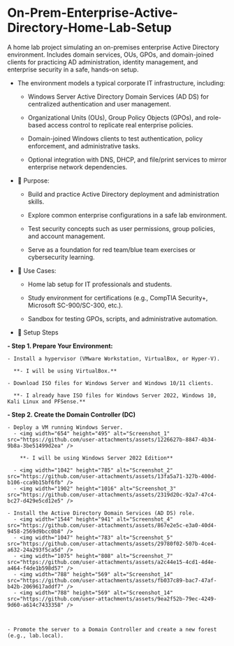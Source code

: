 # On-Prem-Enterprise-Active-Directory-Home-Lab-Setup
A home lab project simulating an on-premises enterprise Active Directory environment.  Includes domain services, OUs, GPOs, and domain-joined clients for practicing AD administration, identity management, and enterprise security in a safe, hands-on setup.

- The environment models a typical corporate IT infrastructure, including:

  - Windows Server Active Directory Domain Services (AD DS) for centralized authentication and user management.

  - Organizational Units (OUs), Group Policy Objects (GPOs), and role-based access control to replicate real enterprise policies.

  - Domain-joined Windows clients to test authentication, policy enforcement, and administrative tasks.

  - Optional integration with DNS, DHCP, and file/print services to mirror enterprise network dependencies.

- 🔹 Purpose:

  - Build and practice Active Directory deployment and administration skills.

  -  Explore common enterprise configurations in a safe lab environment.

  - Test security concepts such as user permissions, group policies, and account management.

  - Serve as a foundation for red team/blue team exercises or cybersecurity learning.

- 🔹 Use Cases:

  - Home lab setup for IT professionals and students.

  - Study environment for certifications (e.g., CompTIA Security+, Microsoft SC-900/SC-300, etc.).

  - Sandbox for testing GPOs, scripts, and administrative automation.

- 🚀 Setup Steps

**- Step 1. Prepare Your Environment:**

    - Install a hypervisor (VMware Workstation, VirtualBox, or Hyper-V).

      **- I will be using VirtualBox.**

    - Download ISO files for Windows Server and Windows 10/11 clients.

      **- I already have ISO files for Windows Server 2022, Windows 10, Kali Linux and PFSense.**
      
**- Step 2. Create the Domain Controller (DC)**

    - Deploy a VM running Windows Server.
      - <img width="654" height="495" alt="Screenshot_1" src="https://github.com/user-attachments/assets/1226627b-8847-4b34-9b8a-3be51499d2ea" />
      
        **- I will be using Windows Server 2022 Edition**
        
      - <img width="1042" height="785" alt="Screenshot_2" src="https://github.com/user-attachments/assets/13fa5a71-327b-400d-b106-cca9b15bf6fb" />
      - <img width="1902" height="1016" alt="Screenshot_3" src="https://github.com/user-attachments/assets/2319d20c-92a7-47c4-bc27-d429e5cd12e5" />

    - Install the Active Directory Domain Services (AD DS) role.
      - <img width="1544" height="941" alt="Screenshot_4" src="https://github.com/user-attachments/assets/867e2e5c-e3a0-40d4-9458-2569d9bcc0b8" />
      - <img width="1047" height="783" alt="Screenshot_5" src="https://github.com/user-attachments/assets/29780f02-507b-4ce4-a632-24a293f5ca5d" />
      - <img width="1075" height="808" alt="Screenshot_7" src="https://github.com/user-attachments/assets/a2c44e15-4cd1-4d4e-a464-f4de1b598d57" />
      - <img width="788" height="569" alt="Screenshot_14" src="https://github.com/user-attachments/assets/fb037c89-bac7-47af-b42b-2069617addf7" />
      - <img width="788" height="569" alt="Screenshot_14" src="https://github.com/user-attachments/assets/9ea2f52b-79ec-4249-9d60-a614c7433358" />



    - Promote the server to a Domain Controller and create a new forest (e.g., lab.local).
